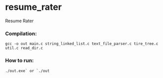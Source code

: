 # resume_rater
Resume Rater

### Compilation:
```shell
gcc -o out main.c string_linked_list.c text_file_parser.c tire_tree.c util.c read_dir.c
```

### How to run:
```shell
./out.exe` or `./out
```
